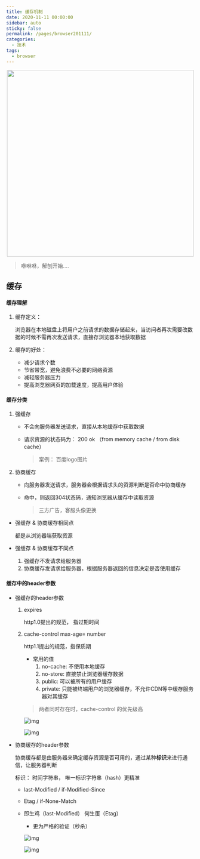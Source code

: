 ```yaml
---
title: 缓存机制
date: 2020-11-11 00:00:00
sidebar: auto
sticky: false
permalink: /pages/browser201111/
categories:
  - 技术
tags:
  - browser
---
```


<p align="center">
  <img width="500" src="https://p18.qhimg.com/dmfd/2560_1440_/t013bd0d04b21349110.jpg"/>
</p>



> 咻咻咻，解刨开始....

<!-- more -->

## 缓存

#### 缓存理解

1. 缓存定义：

   浏览器在本地磁盘上将用户之前请求的数据存储起来，当访问者再次需要改数据的时候不需再次发送请求，直接存浏览器本地获取数据

2. 缓存的好处：

   - 减少请求个数
   - 节省带宽，避免浪费不必要的网络资源
   - 减轻服务器压力
   - 提高浏览器网页的加载速度，提高用户体验

#### 缓存分类

1. 强缓存

   - 不会向服务器发送请求，直接从本地缓存中获取数据

   - 请求资源的状态码为： 200 ok （from memory cache   /    from disk cache）

     > 案例： 百度logo图片

2. 协商缓存

   - 向服务器发送请求，服务器会根据请求头的资源判断是否命中协商缓存

   - 命中，则返回304状态码，通知浏览器从缓存中读取资源

     > 三方广告，客服头像更换

- 强缓存 & 协商缓存相同点

  都是从浏览器端获取资源

- 强缓存 & 协商缓存不同点

  1. 强缓存不发请求给服务器
  2. 协商缓存发请求给服务器，根据服务器返回的信息决定是否使用缓存

#### 缓存中的header参数

- 强缓存的header参数

  1. expires

     http1.0提出的规范， 指过期时间

  2. cache-control    max-age= number

     http1.1提出的规范，指保质期

     - 常用的值
       1. no-cache: 不使用本地缓存
       2. no-store: 直接禁止浏览器缓存数据
       3. public: 可以被所有的用户缓存
       4. private: 只能被终端用户的浏览器缓存，不允许CDN等中缓存服务器对其缓存

     > 两者同时存在时，cache-control 的优先级高

     ![img](https://staticqn.qizuang.com/custom/20220610/Ft4Dzha9UEUCdfNd52HHRF8II01z)

     ![img](https://staticqn.qizuang.com/custom/20220610/FsExWAbxk4CBTGGu3qo6RE5-AhkC)

- 协商缓存的header参数

  协商缓存都是由服务器来确定缓存资源是否可用的，通过某种**标识**来进行通信，让服务器判断

  标识： 时间字符串，  唯一标识字符串（hash）更精准

  - last-Modified   /  if-Modified-Since

  - Etag / if-None-Match

  - 即生鸡（last-Modified） 何生蛋（Etag）

    - 更为严格的验证（秒杀）

    ![img](https://staticqn.qizuang.com/custom/20220610/FgrXK2lKhJnWvfaTuHg5wU-RhlUd)

    ![img](https://staticqn.qizuang.com/custom/20220610/Fn2GOGsOW_jsyYkUpZTO2m3B2vqg)
